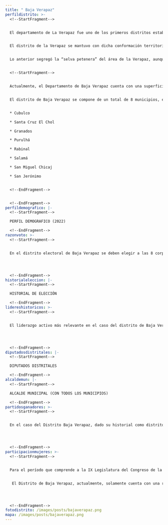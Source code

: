 ```yaml
---
title: " Baja Verapaz"
perfildistrito: >-
  <!--StartFragment-->


  El departamento de La Verapaz fue uno de los primeros distritos establecidos tras la anexión a México por la Asamblea Constituyente el 11 de octubre de 1825, junto a otras 6 agrupaciones territoriales. Durante este tiempo, los actuales departamentos de Baja Verapaz, Alta Verapaz y Petén (y fracciones de los municipios que actualmente los componen) eran parte de una sola demarcación territorial al norte del país. 


  El distrito de la Verapaz se mantuvo con dicha conformación territorial a través de los diversos hitos históricos que obligaron a la reorganización administrativa del país; la creación de Estado de los Altos, su supresión y reintegración al territorio nacional, la creación del departamento de Quetzaltenango, entre otros. Sin embargo, el 8 de mayo de 1866, el gobierno de Vicente Cerna, mediante un Decreto Gubernativo, elevó el área de Amatitlán a categoría de departamento, lo que en paralelo significó que el resto de distritos independientes (Izabal, San Marcos, Huehuetenango y Petén) también fueran elevados a la categoría de departamento de la República. 


  Lo anterior segregó la “selva petenera” del área de la Verapaz, aunque el distrito mantuvo su nueva conformación territorial hasta 1877. La aún densa extensión territorial del distrito hacía sumamente compleja la administración del territorio, por lo que el gobierno de Justo Rufino Barrios decidió, el 4 de marzo de 1877, dividir el departamento en de la Verapaz en dos distritos; conformando los actuales departamentos de Alta Verapaz (región norte del distrito) y Baja Verapaz (región sur del distrito). 


  <!--StartFragment-->


  Actualmente, el Departamento de Baja Verapaz cuenta con una superficie de 3,124 km², y una población total de 299,476 habitantes. Estos se subdividen en un 59.84% de población rural y el restante 40.16% de población urbana. Asimismo, el departamento de Baja Verapaz cuenta con una población identificada con el género femenino ligeramente mayor al masculino (51.61%) y predominantemente de origen maya (60.02%). La edad promedio del departamento es de 26 años, por lo que se puede catalogar como un área predominantemente joven. 


  El distrito de Baja Verapaz se compone de un total de 8 municipios, entre los que destaca la cabecera departamental; Salamá. Estas 8 unidades territoriales que componen el departamento son: 


  * Cubulco

  * Santa Cruz El Chol

  * Granados

  * Purulhá

  * Rabinal

  * Salamá

  * San Miguel Chicaj

  * San Jerónimo


  <!--EndFragment-->


  <!--EndFragment-->
perfildemografico: |-
  <!--StartFragment-->

  PERFIL DEMOGRAFICO (2022)

  <!--EndFragment-->
razonvoto: >-
  <!--StartFragment-->


  En el distrito electoral de Baja Verapaz se deben elegir a las 8 corporaciones municipales (alcalde y síndicos) del departamento, correspondientes a los 8 municipios que componen el distrito. Asimismo, los ciudadanos del departamento deben elegir a 2 diputados distritales que les representarán en el Congreso de la República. 




  <!--EndFragment-->
historialeleccion: |-
  <!--StartFragment-->

  HISTORIAL DE ELECCIÓN

  <!--EndFragment-->
lidereshistoricos: >-
  <!--StartFragment-->


  El liderazgo activo más relevante en el caso del distrito de Baja Verapaz es el del actual alcalde de Salamá, cabecera municipal del departamento, Víctor Jordán de la Cruz Cruz. El actual jefe edil de Salamá había ejercido como el Síndico I del anterior alcalde del municipio Byron Leonídas Tejeda. No obstante, previo a la contienda electoral del año 2019, el Tribunal Supremo Electoral emitió una resolución en contra de la potencial candidatura de Tejeda, bajo el argumento de presuntos abusos de autoridad y resoluciones violatorias a la Constitución de la República. Por lo tanto, Tejeda, quién había sido electo como alcalde del municipio desde el 2011 a través del Comité Cívico Yo Amo Salamá, vio frustrado su intento de reelección. De ahí que De la Cruz, su entonces Síndico I,  tomara el liderazgo y buscara la jefatura edil, esta vez mediante el partido dominante en el distrito, la Unidad Nacional de la Esperanza -UNE-. Este podría considerarse, dadas las circunstancias en las que surge la elección de De la Cruz, como un liderazgo compartido entre el actual alcalde del municipio y su predecesor en el cargo. 




  <!--EndFragment-->
diputadosdistritales: |-
  <!--StartFragment-->

  DIPUTADOS DISTRITALES

  <!--EndFragment-->
alcaldemun: |-
  <!--StartFragment-->

  ALCALDE MUNICIPAL (CON TODOS LOS MUNICIPIOS)

  <!--EndFragment-->
partidosganadores: >-
  <!--StartFragment-->


  En el caso del Distrito Baja Verapaz, dado su historial como distrito binominal, el único partido que se ha mantenido presente durante el ínterim de los últimos tres procesos electorales ha sido la Unidad Nacional de la Esperanza -UNE- . La UNE ha salido victoriosa en los últimos tres procesos de elección de diputados distritales, asegurándose uno de los dos escaños en disputa. Asimismo, recientemente la UNE, a través del candidato Víctor Jordán de la Cruz Cruz, ha logrado romper con el liderazgo histórico del ex alcalde de Salamá, cabecera municipal del departamento, Byron Leonídas Tejeda al frente de la jefatura edil. De la Cruz, quien fuera Síndico I de Tejeda en el año 2015, ha sido electo para el período de 2020 a 2024 por el partido predominante del distrito de Baja Verapaz. 




  <!--EndFragment-->
participacionmujeres: >-
  <!--StartFragment-->


  Para el período que comprende a la IX Legislatura del Congreso de la República de Guatemala (2020 - 2024), únicamente fueron electas 31 mujeres del total de 160 diputados que componen el hemiciclo parlamentario. Es decir, dicha Legislatura cuenta con un aproximado del 20% de representación política de la mujer; una de las cifras más bajas de representación femenina a nivel latinoamericano. 


   El Distrito de Baja Verapaz, actualmente, solamente cuenta con una representante femenina en el Congreso de la República. Dicha representante es la diputada Marleni Lineth Matías Santiago, del partido UNE. En términos de su participación en los espacios de mayor toma de decisión (Comisiones de Trabajo, Jefaturas de Bloque o Junta Directiva del Congreso), la diputada en cuestión funge como la Presidente de la Comisión de Vivienda del Congreso de la República. No obstante, más allá de la diputada Matías, el departamento de Baja Verapaz no ha electo a otra mujer como diputada en los últimos tres procesos electorales. 




  <!--EndFragment-->
fotodistrito: /images/posts/bajaverapaz.png
mapa: /images/posts/bajaverapaz.png
---
```

